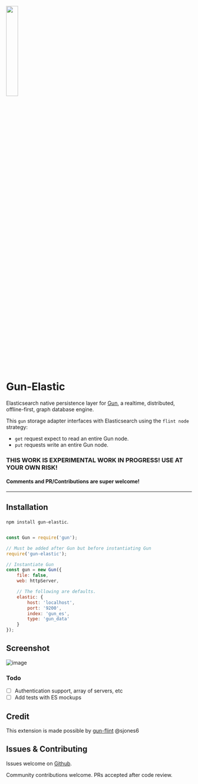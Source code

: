 <p>
    <a href="http://gun.js.org/"><img width="25%" src="https://cldup.com/TEy9yGh45l.svg"/></a>
</p> 

# Gun-Elastic
Elasticsearch native persistence layer for [Gun](https://github.com/amark/gun), a realtime, distributed, offline-first, graph database engine.

This `gun` storage adapter interfaces with Elasticsearch using the `flint node` strategy:
* `get` request expect to read an entire Gun node.
* `put` requests write an entire Gun node.

### THIS WORK IS EXPERIMENTAL WORK IN PROGRESS! USE AT YOUR OWN RISK!
#### Comments and PR/Contributions are super welcome!

-------------
## Installation

`npm install gun-elastic`.

```javascript

const Gun = require('gun');

// Must be added after Gun but before instantiating Gun
require('gun-elastic');

// Instantiate Gun
const gun = new Gun({
    file: false,
    web: httpServer,

    // The following are defaults.
    elastic: {
        host: 'localhost',
        port: '9200',
        index: 'gun_es',
        type: 'gun_data'
    }
});
```

## Screenshot
![image](https://user-images.githubusercontent.com/1423657/34941573-98c95322-f9f4-11e7-992b-1f94e10a45eb.png)

### Todo
* [ ] Authentication support, array of servers, etc
* [ ] Add tests with ES mockups

## Credit
This extension is made possible by [gun-flint](https://github.com/sjones6/gun-flint) @sjones6

## Issues & Contributing

Issues welcome on [Github](https://github.com/lmangani/gun-elastic/issues).

Community contributions welcome. PRs accepted after code review.
